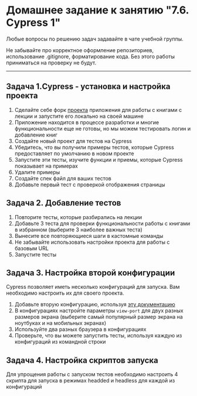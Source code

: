 # Домашнее задание к занятию "7.6. Cypress 1"

Любые вопросы по решению задач задавайте в чате учебной группы.

Не забывайте про корректное оформление репозиториев, использование .gitignore, форматирование кода. Без этого работы приниматься на проверку не будут.

---

  ## Задача 1.Cypress - установка и настройка проекта

1. Сделайте себе форк [проекта](https://github.com/Ailis7/booksNode) приложения для работы с книгами с лекции и запустите его локально на своей машине
2. Приложение находится в процессе разработки и многие функциональности еще не готовы, но мы можем тестировать логин и добавление книг
3. Создайте новый проект для тестов на Cypress
4. Убедитесь, что вы получили примеры тестов, которые Cypress предоставляет по умолчанию в новом проекте
5. Запустите эти тесты, изучите функции и приемы, которые Cypress показывает на примерах
6. Удалите примеры
7. Создайте спек файл для ваших тестов
8. Добавьте первый тест с проверкой отображения страницы

  ## Задача 2. Добавление тестов

1. Повторите тесты, которые разбирались на лекции
2. Добавьте 3 теста для проверки функциональности работы с книгами в избранном (выберите 3 наиболее важных теста)
3. Вынесите все повторяющиеся шаги в кастомные команды
4. Не забывайте использовать настройки проекта для работы с базовым URL
5. Запустите тесты 


  ## Задача 3. Настройка второй конфигурации

Cypress позволяет иметь несколько конфигураций для запуска. Вам необходимо настроить их для своего проекта.

1. Добавьте вторую конфигурацию, используя [эту документацию](https://docs.cypress.io/guides/guides/environment-variables#Option-2-cypress-env-json)
2. В конфигурациях настройте параметры `view-port` для двух разных размеров экрана (выберите самый популярный размер экрана на ноутбуках и на мобильных экранах)
3. Используйте два разных браузера в конфигурациях
4. Проверьте, что вы можете запустить тесты, используя каждую из конфигураций из командной строки

  ## Задача 4. Настройка скриптов запуска

Для упрощения работы с запуском тестов необходимо настроить 4 скрипта для запуска в режимах headded и headless для каждой из конфигураций


